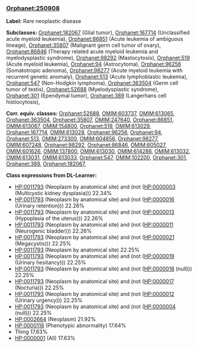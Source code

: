 
### [Orphanet:250908](http://www.orpha.net/ORDO/Orphanet_250908)
**Label:** Rare neoplastic disease

**Subclasses:** [Orphanet:182067](http://www.orpha.net/ORDO/Orphanet_182067) (Glial tumor), [Orphanet:167714](http://www.orpha.net/ORDO/Orphanet_167714) (Unclassified acute myeloid leukemia), [Orphanet:86851](http://www.orpha.net/ORDO/Orphanet_86851) (Acute leukemia of ambiguous lineage), [Orphanet:35807](http://www.orpha.net/ORDO/Orphanet_35807) (Malignant germ cell tumor of ovary), [Orphanet:86846](http://www.orpha.net/ORDO/Orphanet_86846) (Therapy related acute myeloid leukemia and myelodysplastic syndrome), [Orphanet:98292](http://www.orpha.net/ORDO/Orphanet_98292) (Mastocytosis), [Orphanet:519](http://www.orpha.net/ORDO/Orphanet_519) (Acute myeloid leukemia), [Orphanet:94](http://www.orpha.net/ORDO/Orphanet_94) (Astrocytoma), [Orphanet:96256](http://www.orpha.net/ORDO/Orphanet_96256) (Somatotropic adenoma), [Orphanet:98277](http://www.orpha.net/ORDO/Orphanet_98277) (Acute myeloid leukemia with recurrent genetic anomaly), [Orphanet:513](http://www.orpha.net/ORDO/Orphanet_513) (Acute lymphoblastic leukemia), [Orphanet:547](http://www.orpha.net/ORDO/Orphanet_547) (Non-Hodgkin lymphoma), [Orphanet:363504](http://www.orpha.net/ORDO/Orphanet_363504) (Germ cell tumor of testis), [Orphanet:52688](http://www.orpha.net/ORDO/Orphanet_52688) (Myelodysplastic syndrome), [Orphanet:301](http://www.orpha.net/ORDO/Orphanet_301) (Ependymal tumor), [Orphanet:389](http://www.orpha.net/ORDO/Orphanet_389) (Langerhans cell histiocytosis), 

**Corr. equiv. classes:** [Orphanet:52688](http://www.orpha.net/ORDO/Orphanet_52688), [OMIM:603737](http://purl.obolibrary.org/obo/OMIM_603737), [OMIM:613065](http://purl.obolibrary.org/obo/OMIM_613065), [Orphanet:363504](http://www.orpha.net/ORDO/Orphanet_363504), [Orphanet:35807](http://www.orpha.net/ORDO/Orphanet_35807), [OMIM:247640](http://purl.obolibrary.org/obo/OMIM_247640), [Orphanet:86851](http://www.orpha.net/ORDO/Orphanet_86851), [OMIM:613067](http://purl.obolibrary.org/obo/OMIM_613067), [OMIM:154800](http://purl.obolibrary.org/obo/OMIM_154800), [Orphanet:519](http://www.orpha.net/ORDO/Orphanet_519), [OMIM:613029](http://purl.obolibrary.org/obo/OMIM_613029), [Orphanet:167714](http://www.orpha.net/ORDO/Orphanet_167714), [OMIM:613028](http://purl.obolibrary.org/obo/OMIM_613028), [Orphanet:96256](http://www.orpha.net/ORDO/Orphanet_96256), [Orphanet:94](http://www.orpha.net/ORDO/Orphanet_94), [Orphanet:513](http://www.orpha.net/ORDO/Orphanet_513), [OMIM:273300](http://purl.obolibrary.org/obo/OMIM_273300), [OMIM:604856](http://purl.obolibrary.org/obo/OMIM_604856), [Orphanet:98277](http://www.orpha.net/ORDO/Orphanet_98277), [OMIM:607248](http://purl.obolibrary.org/obo/OMIM_607248), [Orphanet:98292](http://www.orpha.net/ORDO/Orphanet_98292), [Orphanet:86846](http://www.orpha.net/ORDO/Orphanet_86846), [OMIM:605027](http://purl.obolibrary.org/obo/OMIM_605027), [OMIM:601626](http://purl.obolibrary.org/obo/OMIM_601626), [OMIM:137800](http://purl.obolibrary.org/obo/OMIM_137800), [OMIM:613030](http://purl.obolibrary.org/obo/OMIM_613030), [OMIM:614286](http://purl.obolibrary.org/obo/OMIM_614286), [OMIM:613032](http://purl.obolibrary.org/obo/OMIM_613032), [OMIM:613031](http://purl.obolibrary.org/obo/OMIM_613031), [OMIM:613033](http://purl.obolibrary.org/obo/OMIM_613033), [Orphanet:547](http://www.orpha.net/ORDO/Orphanet_547), [OMIM:102200](http://purl.obolibrary.org/obo/OMIM_102200), [Orphanet:301](http://www.orpha.net/ORDO/Orphanet_301), [Orphanet:389](http://www.orpha.net/ORDO/Orphanet_389), [Orphanet:182067](http://www.orpha.net/ORDO/Orphanet_182067), 

**Class expressions from DL-Learner:**

- [HP:0011793](http://purl.obolibrary.org/obo/HP_0011793) (Neoplasm by anatomical site) and (not ([HP:0000003](http://purl.obolibrary.org/obo/HP_0000003) (Multicystic kidney dysplasia))) 22.34%
- [HP:0011793](http://purl.obolibrary.org/obo/HP_0011793) (Neoplasm by anatomical site) and (not ([HP:0000016](http://purl.obolibrary.org/obo/HP_0000016) (Urinary retention))) 22.26%
- [HP:0011793](http://purl.obolibrary.org/obo/HP_0011793) (Neoplasm by anatomical site) and (not ([HP:0000013](http://purl.obolibrary.org/obo/HP_0000013) (Hypoplasia of the uterus))) 22.26%
- [HP:0011793](http://purl.obolibrary.org/obo/HP_0011793) (Neoplasm by anatomical site) and (not ([HP:0000011](http://purl.obolibrary.org/obo/HP_0000011) (Neurogenic bladder))) 22.26%
- [HP:0011793](http://purl.obolibrary.org/obo/HP_0011793) (Neoplasm by anatomical site) and (not ([HP:0000021](http://purl.obolibrary.org/obo/HP_0000021) (Megacystis))) 22.25%
- [HP:0011793](http://purl.obolibrary.org/obo/HP_0011793) (Neoplasm by anatomical site) 22.25%
- [HP:0011793](http://purl.obolibrary.org/obo/HP_0011793) (Neoplasm by anatomical site) and (not ([HP:0000019](http://purl.obolibrary.org/obo/HP_0000019) (Urinary hesitancy))) 22.25%
- [HP:0011793](http://purl.obolibrary.org/obo/HP_0011793) (Neoplasm by anatomical site) and (not ([HP:0000018](http://purl.obolibrary.org/obo/HP_0000018) (null))) 22.25%
- [HP:0011793](http://purl.obolibrary.org/obo/HP_0011793) (Neoplasm by anatomical site) and (not ([HP:0000017](http://purl.obolibrary.org/obo/HP_0000017) (Nocturia))) 22.25%
- [HP:0011793](http://purl.obolibrary.org/obo/HP_0011793) (Neoplasm by anatomical site) and (not ([HP:0000012](http://purl.obolibrary.org/obo/HP_0000012) (Urinary urgency))) 22.25%
- [HP:0011793](http://purl.obolibrary.org/obo/HP_0011793) (Neoplasm by anatomical site) and (not ([HP:0000004](http://purl.obolibrary.org/obo/HP_0000004) (null))) 22.25%
- [HP:0002664](http://purl.obolibrary.org/obo/HP_0002664) (Neoplasm) 21.92%
- [HP:0000118](http://purl.obolibrary.org/obo/HP_0000118) (Phenotypic abnormality) 17.64%
- Thing 17.63%
- [HP:0000001](http://purl.obolibrary.org/obo/HP_0000001) (All) 17.63%



